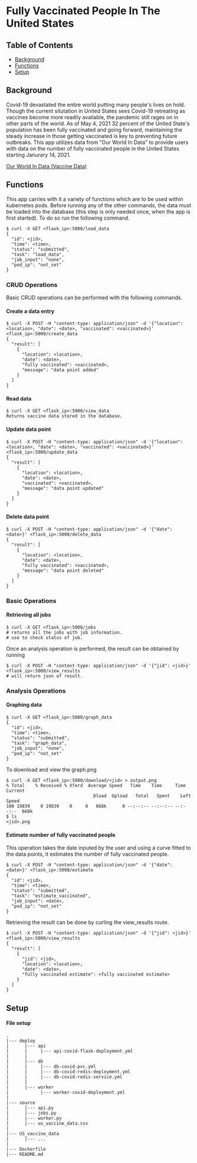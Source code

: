 # Fully Vaccinated People In The United States
## Table of Contents
* [Background](#background)
* [Functions](#functions)
* [Setup](#setup)

## Background
Covid-19 devastated the entire world putting many people's lives on hold. Though the current situtation in United States sees Covid-19 retreating as vaccines become more readily available, the pandemic still rages on in other parts of the world. As of May 4, 2021 32 percent of the United State's population has been fully vaccinated and going forward, maintaining the steady increase in those getting vaccinated is key to preventing future outbreaks. This app utilizes data from "Our World In Data" to provide users with data on the number of fully vaccinated people in the United States starting Janurary 14, 2021. 

[Our World In Data (Vaccine Data)](https://ourworldindata.org/covid-vaccinations)

## Functions
This app carries with it a variety of functions which are to be used within kubernetes pods. 
Before running any of the other commands, the data must be loaded into the database (this step is only needed once, when the app is first started). 
To do so run the following command.
```
$ curl -X GET <flask_ip>:5000/load_data
{
  "id": <jid>,
  "time": <time>,
  "status": "submitted",
  "task": "load_data",
  "job_input": "none",
  "pod_ip": "not_set"
}
```

### CRUD Operations 
Basic CRUD operations can be performed with the following commands.

#### Create a data entry
```
$ curl -X POST -H "content-type: application/json" -d '{"location": <location>, "date": <date>, "vaccinated": <vaccinated>}' <flask_ip>:5000/create_data
{
  "result": [
    {
      "location": <location>,
      "date": <date>,
      "fully vaccinated": <vaccinated>,
      "message": "data point added"
    }
  ]
} 
```

#### Read data
```
$ curl -X GET <flask_ip>:5000/view_data
Returns vaccine data stored in the database.
```

#### Update data point
```
$ curl -X POST -H "content-type: application/json" -d '{"location": <location>, "date": <date>, "vaccinated": <vaccinated>}' <flask_ip>:5000/update_data
{
  "result": [
    {
      "location": <location>,
      "date": <date>,
      "vaccinated": <vaccinated>,
      "message": "data point updated"
    }
  ]
}
``` 

#### Delete data point
```
$ curl -X POST -H "content-type: application/json" -d '{"date": <date>}' <flask_ip>:5000/delete_data
{
  "result": [
    {
      "location": <location>,
      "date": <date>,
      "fully vaccinated": <vaccinated>,
      "message": "data point deleted"
    }
  ]
}
```

### Basic Operations
#### Retrieving all jobs
```
$ curl -X GET <flask_ip>:5000/jobs
# returns all the jobs with job information.
# use to check status of job.
```

Once an analysis operation is performed, the result can be obtained by running
```
$ curl -X POST -H "content-type: application/json" -d '{"jid": <jid>}' <flask_ip>:5000/view_results
# will return json of result.
```

### Analysis Operations
#### Graphing data
```
$ curl -X GET <flask_ip>:5000/graph_data
{
  "id": <jid>,
  "time": <time>,
  "status": "submitted",
  "task": "graph_data",
  "job_input": "none",
  "pod_ip": "not_set"
}
```
To download and view the graph.png
```
$ curl -X GET <flask_ip>:5000/download/<jid> > output.png
% Total    % Received % Xferd  Average Speed   Time    Time     Time  Current
                                 Dload  Upload   Total   Spent    Left  Speed
100 19839    0 19839    0     0   668k      0 --:--:-- --:--:-- --:--:--  668k
$ ls
<jid>.png
```

#### Estimate number of fully vaccinated people
This operation takes the date inputed by the user and using a curve fitted to the data points, it estimates the number of fully vaccinated people.
```
$ curl -X POST -H "content-type: application/json" -d '{"date": <date>}' <flask_ip>:5000/estimate
{
  "id": <jid>,
  "time": <time>,
  "status": "submitted",
  "task": "estimate_vaccinated",
  "job_input": <date>,
  "pod_ip": "not_set"
}
```
Retrieving the result can be done by curling the view_results route.
```
$ curl -X POST -H "content-type: application/json" -d '{"jid": <jid>}' <flask_ip>:5000/view_results
{
  "result": [
    {
      "jid": <jid>,
      "location": <location>,
      "date": <date>,
      "fully vaccinated estimate": <fully vaccinated estimate>
    }
  ]
}
```

## Setup
#### File setup
```
.
|--- deploy
|      |--- api
|      |     |--- api-covid-flask-deployment.yml
|      |
|      |--- db
|      |     |--- db-covid-pvc.yml
|      |     |--- db-covid-redis-deployment.yml
|      |     |--- db-covid-redis-service.yml
|      |
|      |--- worker
|            |--- worker-covid-deployment.yml
|      
|--- source
|      |--- api.py
|      |--- jobs.py
|      |--- worker.py
|      |--- us_vaccine_data.csv
|
|--- US_vaccine_data
|      |--- ...
|
|--- Dockerfile
|--- README.md
```
























